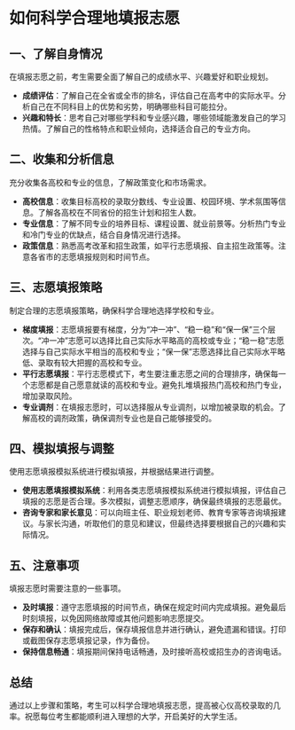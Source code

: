# 如何科学合理地填报志愿

## 一、了解自身情况

在填报志愿之前，考生需要全面了解自己的成绩水平、兴趣爱好和职业规划。

- **成绩评估**：了解自己在全省或全市的排名，评估自己在高考中的实际水平。分析自己在不同科目上的优势和劣势，明确哪些科目可能拉分。
- **兴趣和特长**：思考自己对哪些学科和专业感兴趣，哪些领域能激发自己的学习热情。了解自己的性格特点和职业倾向，选择适合自己的专业方向。

## 二、收集和分析信息

充分收集各高校和专业的信息，了解政策变化和市场需求。

- **高校信息**：收集目标高校的录取分数线、专业设置、校园环境、学术氛围等信息。了解各高校在不同省份的招生计划和招生人数。
- **专业信息**：了解不同专业的培养目标、课程设置、就业前景等。分析热门专业和冷门专业的优缺点，结合自身情况进行选择。
- **政策信息**：熟悉高考改革和招生政策，如平行志愿填报、自主招生政策等。注意各省市的志愿填报规则和时间节点。

## 三、志愿填报策略

制定合理的志愿填报策略，确保科学合理地选择学校和专业。

- **梯度填报**：志愿填报要有梯度，分为“冲一冲”、“稳一稳”和“保一保”三个层次。“冲一冲”志愿可以选择比自己实际水平略高的高校或专业；“稳一稳”志愿选择与自己实际水平相当的高校和专业；“保一保”志愿选择比自己实际水平略低、录取有较大把握的高校和专业。
- **平行志愿填报**：平行志愿模式下，考生要注重志愿之间的合理排序，确保每一个志愿都是自己愿意就读的高校和专业。避免扎堆填报热门高校和热门专业，增加录取风险。
- **专业调剂**：在填报志愿时，可以选择服从专业调剂，以增加被录取的机会。了解高校的调剂政策，确保调剂专业也是自己能够接受的。

## 四、模拟填报与调整

使用志愿填报模拟系统进行模拟填报，并根据结果进行调整。

- **使用志愿填报模拟系统**：利用各类志愿填报模拟系统进行模拟填报，评估自己填报的志愿是否合理。多次模拟，调整志愿顺序，确保最终填报的志愿最优。
- **咨询专家和家长意见**：可以向班主任、职业规划老师、教育专家等咨询填报建议。与家长沟通，听取他们的意见和建议，但最终选择要根据自己的兴趣和实际情况。

## 五、注意事项

填报志愿时需要注意的一些事项。

- **及时填报**：遵守志愿填报的时间节点，确保在规定时间内完成填报。避免最后时刻填报，以免因网络故障或其他问题影响志愿提交。
- **保存和确认**：填报完成后，保存填报信息并进行确认，避免遗漏和错误。打印或截图保存志愿填报记录，作为备份。
- **保持信息畅通**：填报期间保持电话畅通，及时接听高校或招生办的咨询电话。

## 总结

通过以上步骤和策略，考生可以科学合理地填报志愿，提高被心仪高校录取的几率。祝愿每位考生都能顺利进入理想的大学，开启美好的大学生活。
